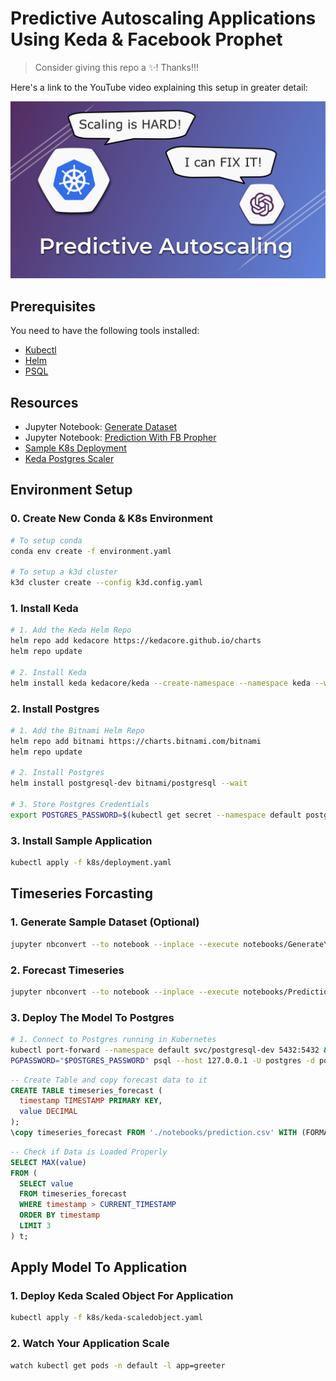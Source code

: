 # Predictive Autoscaling Applications Using Keda & Facebook Prophet

> Consider giving this repo a ✨! Thanks!!!

Here's a link to the YouTube video explaining this setup in greater detail: 

[![Predictive Autoscaling Applications Using Keda & Facebook Prophet](./thumbnail.png)](https://youtu.be/MhlkAivKkCw)

## Prerequisites

You need to have the following tools installed:

- [Kubectl](https://kubernetes.io/docs/tasks/tools/)
- [Helm](https://helm.sh/docs/intro/install/)
- [PSQL](https://www.timescale.com/blog/how-to-install-psql-on-mac-ubuntu-debian-windows/)

## Resources

- Jupyter Notebook: [Generate Dataset](./notebooks/Generate%20Dataset.ipynb)
- Jupyter Notebook: [Prediction With FB Propher](./notebooks/Prediction%20with%20Prophet.ipynb)
- [Sample K8s Deployment](./k8s/deployment.yaml)
- [Keda Postgres Scaler](./k8s/keda-scaledobject.yaml)

## Environment Setup

### 0. Create New Conda & K8s Environment

```bash
# To setup conda
conda env create -f environment.yaml

# To setup a k3d cluster
k3d cluster create --config k3d.config.yaml
```

### 1. Install Keda

```bash
# 1. Add the Keda Helm Repo
helm repo add kedacore https://kedacore.github.io/charts
helm repo update

# 2. Install Keda
helm install keda kedacore/keda --create-namespace --namespace keda --wait
```

### 2. Install Postgres

```bash
# 1. Add the Bitnami Helm Repo
helm repo add bitnami https://charts.bitnami.com/bitnami
helm repo update

# 2. Install Postgres
helm install postgresql-dev bitnami/postgresql --wait

# 3. Store Postgres Credentials
export POSTGRES_PASSWORD=$(kubectl get secret --namespace default postgresql-dev -o jsonpath="{.data.postgres-password}" | base64 -d)
```

### 3. Install Sample Application

```bash
kubectl apply -f k8s/deployment.yaml
```

## Timeseries Forcasting

### 1. Generate Sample Dataset (Optional) 

```bash
jupyter nbconvert --to notebook --inplace --execute notebooks/Generate\ Dataset.ipynb
```

### 2. Forecast Timeseries 

```bash
jupyter nbconvert --to notebook --inplace --execute notebooks/Prediction\ with\ Prophet.ipynb
```

### 3. Deploy The Model To Postgres

```bash
# 1. Connect to Postgres running in Kubernetes
kubectl port-forward --namespace default svc/postgresql-dev 5432:5432 &
PGPASSWORD="$POSTGRES_PASSWORD" psql --host 127.0.0.1 -U postgres -d postgres -p 5432
```

```sql
-- Create Table and copy forecast data to it
CREATE TABLE timeseries_forecast (
  timestamp TIMESTAMP PRIMARY KEY,
  value DECIMAL
);
\copy timeseries_forecast FROM './notebooks/prediction.csv' WITH (FORMAT csv, HEADER true);
```

```sql
-- Check if Data is Loaded Properly
SELECT MAX(value)
FROM (
  SELECT value
  FROM timeseries_forecast
  WHERE timestamp > CURRENT_TIMESTAMP
  ORDER BY timestamp
  LIMIT 3
) t;
```

## Apply Model To Application

### 1. Deploy Keda Scaled Object For Application
```bash
kubectl apply -f k8s/keda-scaledobject.yaml
```

### 2. Watch Your Application Scale

```bash
watch kubectl get pods -n default -l app=greeter
```